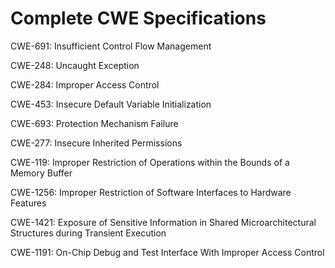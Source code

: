 

# Complete CWE Specifications

CWE-691: Insufficient Control Flow Management

CWE-248: Uncaught Exception

CWE-284: Improper Access Control

CWE-453: Insecure Default Variable Initialization

CWE-693: Protection Mechanism Failure

CWE-277: Insecure Inherited Permissions

CWE-119: Improper Restriction of Operations within the Bounds of a Memory Buffer

CWE-1256: Improper Restriction of Software Interfaces to Hardware Features

CWE-1421: Exposure of Sensitive Information in Shared Microarchitectural Structures during Transient Execution

CWE-1191: On-Chip Debug and Test Interface With Improper Access Control
